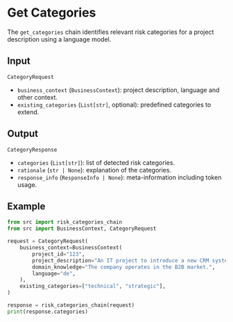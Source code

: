 # Get Categories

The `get_categories` chain identifies relevant risk categories for a project description using a language model.

## Input

`CategoryRequest`
- `business_context` (`BusinessContext`): project description, language and other context.
- `existing_categories` (`List[str]`, optional): predefined categories to extend.

## Output

`CategoryResponse`
- `categories` (`List[str]`): list of detected risk categories.
- `rationale` (`str | None`): explanation of the categories.
- `response_info` (`ResponseInfo | None`): meta-information including token usage.

## Example

```python
from src import risk_categories_chain
from src import BusinessContext, CategoryRequest

request = CategoryRequest(
    business_context=BusinessContext(
        project_id="123",
        project_description="An IT project to introduce a new CRM system.",
        domain_knowledge="The company operates in the B2B market.",
        language="de",
    ),
    existing_categories=["technical", "strategic"],
)

response = risk_categories_chain(request)
print(response.categories)
```
